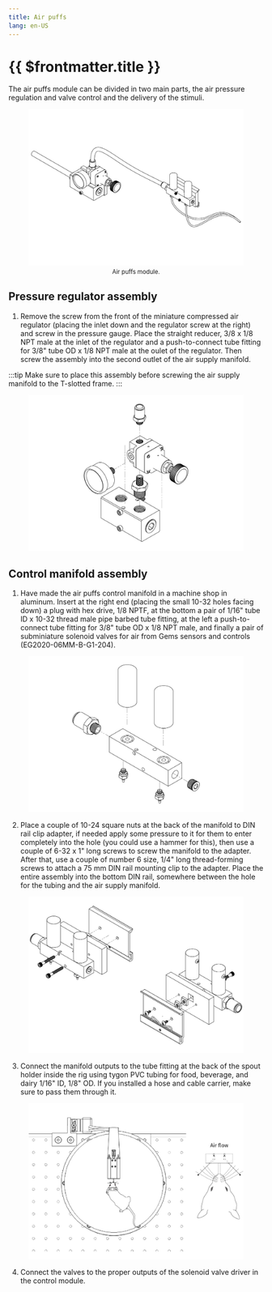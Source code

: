 ```yaml
---
title: Air puffs
lang: en-US
---
```


# {{ $frontmatter.title }}

The air puffs module can be divided in two main parts, the air pressure regulation and valve control and the delivery of the stimuli.

<figure>
  <img src='./assets/images/air-puffs/air-puffs-1.png'>
  <center><figcaption><small>Air puffs module.</small></figcaption></center>
</figure>

## Pressure regulator assembly

1. Remove the screw from the front of the miniature compressed air regulator (placing the inlet down and the regulator screw at the right) and screw in the pressure gauge. Place the straight reducer, 3/8 x 1/8 NPT male at the inlet of the regulator and a push-to-connect tube fitting for 3/8" tube OD x 1/8 NPT male at the oulet of the regulator. Then screw the assembly into the second outlet of the air supply manifold.

:::tip
 Make sure to place this assembly before screwing the air supply manifold to the T-slotted frame.
:::

<figure>
  <img src='./assets/images/air-puffs/air-puffs-assembly-1.png'>
</figure>

## Control manifold assembly

1. Have made the air puffs control manifold in a machine shop in aluminum. Insert at the right end (placing the small 10-32 holes facing down) a plug with hex drive, 1/8 NPTF, at the bottom a pair of 1/16" tube ID x 10-32 thread male pipe barbed tube fitting, at the left a push-to-connect tube fitting for 3/8" tube OD x 1/8 NPT male, and finally a pair of subminiature solenoid valves for air from Gems sensors and controls (EG2020-06MM-B-G1-204).

<figure>
  <img src='./assets/images/air-puffs/air-puffs-assembly-2.png'>
</figure>

2. Place a couple of 10-24 square nuts at the back of the manifold to DIN rail clip adapter, if needed apply some pressure to it for them to enter completely into the hole (you could use a hammer for this), then use a couple of 6-32 x 1" long screws to screw the manifold to the adapter. After that, use a couple of number 6 size, 1/4" long thread-forming screws to attach a 75 mm DIN rail mounting clip to the adapter. Place the entire assembly into the bottom DIN rail, somewhere between the hole for the tubing and the air supply manifold.

<figure>
  <img src='./assets/images/air-puffs/air-puffs-assembly-3.png'>
</figure>

3. Connect the manifold outputs to the tube fitting at the back of the spout holder inside the rig using tygon PVC tubing for food, beverage, and dairy 1/16" ID, 1/8" OD. If you installed a hose and cable carrier, make sure to pass them through it.

<figure>
  <img src='./assets/images/air-puffs/air-puffs-assembly-4.png'>
</figure>

4. Connect the valves to the proper outputs of the solenoid valve driver in the control module.
